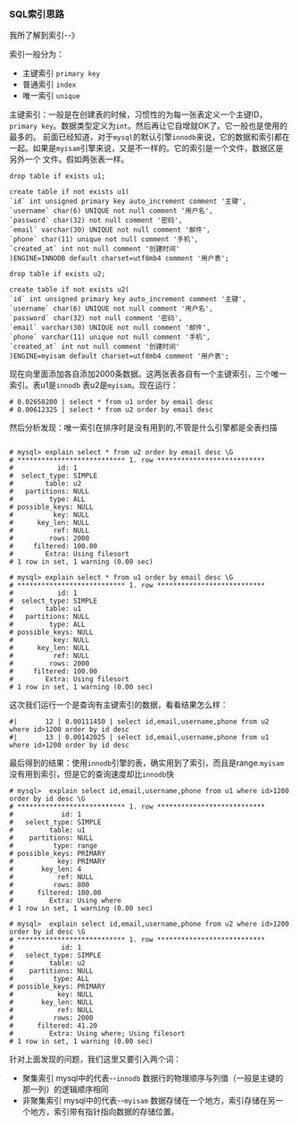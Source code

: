 ### SQL索引思路


我所了解到索引--》

索引一般分为：
* 主键索引 `primary key`
* 普通索引 `index`
* 唯一索引 `unique`

主键索引：一般是在创建表的时候，习惯性的为每一张表定义一个主键ID，`primary key`。数据类型定义为`int`。然后再让它自增就OK了。它一般也是使用的最多的。
前面已经知道，对于`mysql`的默认引擎`innodb`来说，它的数据和索引都在一起。如果是`myisam`引擎来说，又是不一样的。它的索引是一个文件，数据区是另外一个
文件。假如两张表一样。

```mysql
drop table if exists u1;

create table if not exists u1(
`id` int unsigned primary key auto_increment comment '主键',
`username` char(6) UNIQUE not null comment '用户名',
`password` char(32) not null comment '密码',
`email` varchar(30) UNIQUE not null comment '邮件',
`phone` char(11) unique not null comment '手机',
`created_at` int not null comment '创建时间'
)ENGINE=INNODB default charset=utf8mb4 comment '用户表';

drop table if exists u2;

create table if not exists u2(
`id` int unsigned primary key auto_increment comment '主键',
`username` char(6) UNIQUE not null comment '用户名',
`password` char(32) not null comment '密码',
`email` varchar(30) UNIQUE not null comment '邮件',
`phone` varchar(11) unique not null comment '手机',
`created_at` int not null comment '创建时间'
)ENGINE=myisam default charset=utf8mb4 comment '用户表';
```

现在向里面添加各自添加2000条数据。这两张表各自有一个主键索引，三个唯一索引。表u1是`innodb` 表u2是`myisam`。现在运行：

```mysql
# 0.02658200 | select * from u1 order by email desc
# 0.00612325 | select * from u2 order by email desc
```
然后分析发现：唯一索引在排序时是没有用到的,不管是什么引擎都是全表扫描

```mysql

# mysql> explain select * from u2 order by email desc \G
# *************************** 1. row ***************************
#           id: 1
#  select_type: SIMPLE
#        table: u2
#   partitions: NULL
#         type: ALL
# possible_keys: NULL
#          key: NULL
#      key_len: NULL
#          ref: NULL
#         rows: 2000
#     filtered: 100.00
#        Extra: Using filesort
# 1 row in set, 1 warning (0.00 sec)

# mysql> explain select * from u1 order by email desc \G
# *************************** 1. row ***************************
#           id: 1
#  select_type: SIMPLE
#        table: u1
#   partitions: NULL
#         type: ALL
# possible_keys: NULL
#          key: NULL
#      key_len: NULL
#          ref: NULL
#         rows: 2000
#     filtered: 100.00
#        Extra: Using filesort
# 1 row in set, 1 warning (0.00 sec)
```

这次我们运行一个是查询有主键索引的数据，看看结果怎么样：

```mysql
#|       12 | 0.00111450 | select id,email,username,phone from u2 where id>1200 order by id desc
#|       13 | 0.00142025 | select id,email,username,phone from u1 where id>1200 order by id desc
```
最后得到的结果：使用`innodb`引擎的表，确实用到了索引，而且是range.`myisam`没有用到索引，但是它的查询速度却比`innodb`快

```mysql
# mysql>  explain select id,email,username,phone from u1 where id>1200 order by id desc \G
# *************************** 1. row ***************************
#            id: 1
#   select_type: SIMPLE
#         table: u1
#    partitions: NULL
#          type: range
# possible_keys: PRIMARY
#           key: PRIMARY
#       key_len: 4
#           ref: NULL
#          rows: 800
#      filtered: 100.00
#         Extra: Using where
# 1 row in set, 1 warning (0.00 sec)

# mysql>  explain select id,email,username,phone from u2 where id>1200 order by id desc \G
# *************************** 1. row ***************************
#            id: 1
#   select_type: SIMPLE
#         table: u2
#    partitions: NULL
#          type: ALL
# possible_keys: PRIMARY
#           key: NULL
#       key_len: NULL
#           ref: NULL
#          rows: 2000
#      filtered: 41.20
#         Extra: Using where; Using filesort
# 1 row in set, 1 warning (0.00 sec)
```

针对上面发现的问题，我们这里又要引入两个词：
* 聚集索引 mysql中的代表--`innodb` 数据行的物理顺序与列值（一般是主键的那一列）的逻辑顺序相同
* 非聚集索引 mysql中的代表--`myisam`  数据存储在一个地方，索引存储在另一个地方，索引带有指针指向数据的存储位置。














































